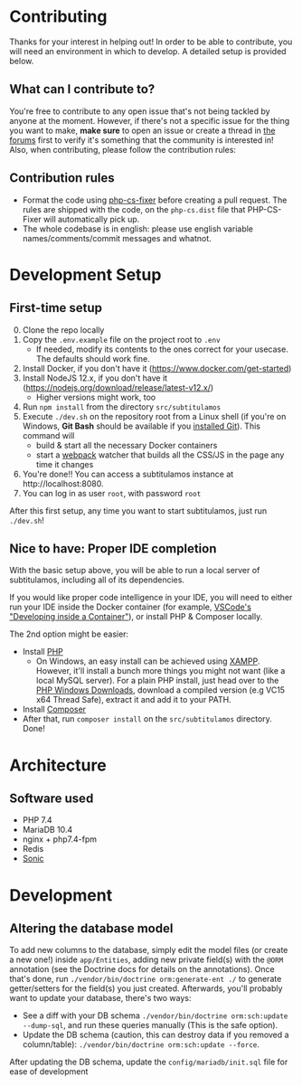 # Contributing

Thanks for your interest in helping out! In order to be able to contribute, you will need an environment in which to develop. A detailed setup is provided below.

## What can I contribute to?

You're free to contribute to any open issue that's not being tackled by anyone at the moment. However, if there's not a specific issue for the thing you want to make, **make sure** to open an issue or create a thread in [the forums](https://foro.subtitulamos.tv) first to verify it's something that the community is interested in! Also, when contributing, please follow the contribution rules:

## Contribution rules

- Format the code using [php-cs-fixer](https://github.com/FriendsOfPHP/PHP-CS-Fixer) before creating a pull request. The rules are shipped with the code, on the `php-cs.dist` file that PHP-CS-Fixer will automatically pick up.
- The whole codebase is in english: please use english variable names/comments/commit messages and whatnot.

# Development Setup

## First-time setup
0. Clone the repo locally
1. Copy the `.env.example` file on the project root to `.env`
    - If needed, modify its contents to the ones correct for your usecase. The defaults should work fine.
2. Install Docker, if you don't have it (https://www.docker.com/get-started)
3. Install NodeJS 12.x, if you don't have it (https://nodejs.org/download/release/latest-v12.x/)
    - Higher versions might work, too
4. Run `npm install` from the directory `src/subtitulamos`
5. Execute `./dev.sh` on the repository root from a Linux shell (if you're on Windows, **Git Bash** should be available if you [installed Git](https://git-scm.com/)). This command will
    - build & start all the necessary Docker containers
    - start a [webpack](https://webpack.js.org/) watcher that builds all the CSS/JS in the page any time it changes
6. You're done!! You can access a subtitulamos instance at http://localhost:8080.
7. You can log in as user `root`, with password `root`

After this first setup, any time you want to start subtitulamos, just run `./dev.sh`!

## Nice to have: Proper IDE completion
With the basic setup above, you will be able to run a local server of subtitulamos, including all of its dependencies.

If you would like proper code intelligence in your IDE, you will need to either run your IDE inside the Docker container (for example, [VSCode's "Developing inside a Container"](https://code.visualstudio.com/docs/remote/containers)), or install PHP & Composer locally.

The 2nd option might be easier:
- Install [PHP](https://www.php.net/manual/en/install.php)
    - On Windows, an easy install can be achieved using [XAMPP](https://www.apachefriends.org/download.html). However, it'll install a bunch more things you might not want (like a local MySQL server). For a plain PHP install, just head over to the [PHP Windows Downloads](https://windows.php.net/download#php-7.4), download a compiled version (e.g VC15 x64 Thread Safe), extract it and add it to your PATH.
- Install [Composer](https://getcomposer.org/doc/00-intro.md)
- After that, run `composer install` on the `src/subtitulamos` directory. Done!

# Architecture
## Software used

- PHP 7.4
- MariaDB 10.4
- nginx + php7.4-fpm
- Redis
- [Sonic](https://github.com/valeriansaliou/sonic)

# Development
## Altering the database model

To add new columns to the database, simply edit the model files (or create a new one!) inside `app/Entities`, adding new private field(s) with the `@ORM` annotation (see the Doctrine docs for details on the annotations). Once that's done, run `./vendor/bin/doctrine orm:generate-ent ./` to generate getter/setters for the field(s) you just created. Afterwards, you'll probably want to update your database, there's two ways:

- See a diff with your DB schema `./vendor/bin/doctrine orm:sch:update --dump-sql`, and run these queries manually (This is the safe option).
- Update the DB schema (caution, this can destroy data if you removed a column/table): `./vendor/bin/doctrine orm:sch:update --force`.

After updating the DB schema, update the `config/mariadb/init.sql` file for ease of development
